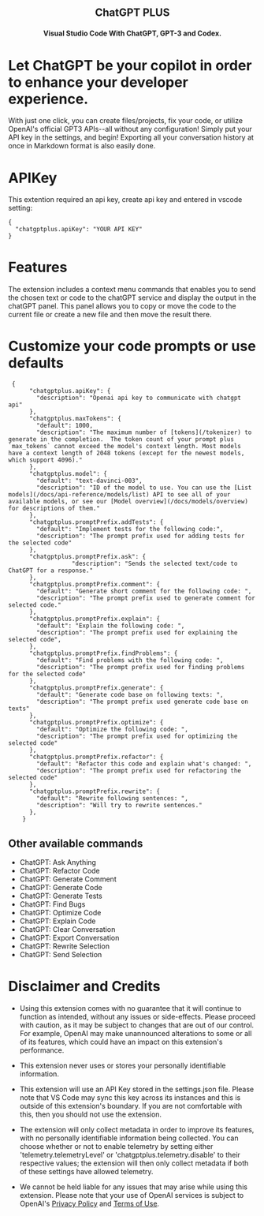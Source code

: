 <h2 align="center">

<br>ChatGPT PLUS</h2>

<p align="center"><strong>Visual Studio Code With ChatGPT, GPT-3 and Codex.</strong></p>

<div align="center">

</div>

# Let ChatGPT be your copilot in order to enhance your developer experience.

With just one click, you can create files/projects, fix your code, or utilize OpenAI's official GPT3 APIs--all without any configuration! Simply put your API key in the settings, and begin! Exporting all your conversation history at once in Markdown format is also easily done.

# APIKey

This extention required an api key, create api key and entered in vscode setting:

```
{
  "chatgptplus.apiKey": "YOUR API KEY"
}
```

# Features

The extension includes a context menu commands that enables you to send the chosen text or code to the chatGPT service and display the output in the chatGPT panel. This panel allows you to copy or move the code to the current file or create a new file and then move the result there.

# Customize your code prompts or use defaults

```
 {
      "chatgptplus.apiKey": {
        "description": "Openai api key to communicate with chatgpt api"
      },
      "chatgptplus.maxTokens": {
        "default": 1000,
        "description": "The maximum number of [tokens](/tokenizer) to generate in the completion.  The token count of your prompt plus `max_tokens` cannot exceed the model's context length. Most models have a context length of 2048 tokens (except for the newest models, which support 4096)."
      },
      "chatgptplus.model": {
        "default": "text-davinci-003",
        "description": "ID of the model to use. You can use the [List models](/docs/api-reference/models/list) API to see all of your available models, or see our [Model overview](/docs/models/overview) for descriptions of them."
      },
      "chatgptplus.promptPrefix.addTests": {
        "default": "Implement tests for the following code:",
        "description": "The prompt prefix used for adding tests for the selected code"
      },
      "chatgptplus.promptPrefix.ask": {
                  "description": "Sends the selected text/code to ChatGPT for a response."
      },
      "chatgptplus.promptPrefix.comment": {
        "default": "Generate short comment for the following code: ",
        "description": "The prompt prefix used to generate comment for selected code."
      },
      "chatgptplus.promptPrefix.explain": {
        "default": "Explain the following code: ",
        "description": "The prompt prefix used for explaining the selected code",
      },
      "chatgptplus.promptPrefix.findProblems": {
        "default": "Find problems with the following code: ",
        "description": "The prompt prefix used for finding problems for the selected code"
      },
      "chatgptplus.promptPrefix.generate": {
        "default": "Generate code base on following texts: ",
        "description": "The prompt prefix used generate code base on texts"
      },
      "chatgptplus.promptPrefix.optimize": {
        "default": "Optimize the following code: ",
        "description": "The prompt prefix used for optimizing the selected code"
      },
      "chatgptplus.promptPrefix.refactor": {
        "default": "Refactor this code and explain what's changed: ",
        "description": "The prompt prefix used for refactoring the selected code"
      },
      "chatgptplus.promptPrefix.rewrite": {
        "default": "Rewrite following sentences: ",
        "description": "Will try to rewrite sentences."
      },
    }
```

## Other available commands

- ChatGPT: Ask Anything
- ChatGPT: Refactor Code
- ChatGPT: Generate Comment
- ChatGPT: Generate Code
- ChatGPT: Generate Tests
- ChatGPT: Find Bugs
- ChatGPT: Optimize Code
- ChatGPT: Explain Code
- ChatGPT: Clear Conversation
- ChatGPT: Export Conversation
- ChatGPT: Rewrite Selection
- ChatGPT: Send Selection

# Disclaimer and Credits

- Using this extension comes with no guarantee that it will continue to function as intended, without any issues or side-effects. Please proceed with caution, as it may be subject to changes that are out of our control. For example, OpenAI may make unannounced alterations to some or all of its features, which could have an impact on this extension's performance.

- This extension never uses or stores your personally identifiable information.

- This extension will use an API Key stored in the settings.json file. Please note that VS Code may sync this key across its instances and this is outside of this extension's boundary. If you are not comfortable with this, then you should not use the extension.

- The extension will only collect metadata in order to improve its features, with no personally identifiable information being collected. You can choose whether or not to enable telemetry by setting either 'telemetry.telemetryLevel' or 'chatgptplus.telemetry.disable' to their respective values; the extension will then only collect metadata if both of these settings have allowed telemetry.

- We cannot be held liable for any issues that may arise while using this extension. Please note that your use of OpenAI services is subject to OpenAI's [Privacy Policy](https://openai.com/privacy/) and [Terms of Use](https://openai.com/terms/).
